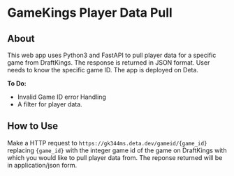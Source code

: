 # GameKings Player Data Pull

## About
This web app uses Python3 and FastAPI to pull player data for a specific game from DraftKings. The response is returned in JSON format. User needs to know the specific game ID. The app is deployed on Deta.

**To Do:**
- Invalid Game ID error Handling
- A filter for player data.

## How to Use
Make a HTTP request to `https://gk344ms.deta.dev/gameid/{game_id}` replacing `{game_id}` with the integer game id of the game on DraftKings with which you would like to pull player data from. The reponse returned will be in application/json form.